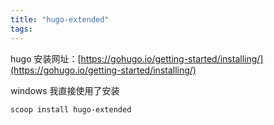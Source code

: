 ```yaml
---
title: "hugo-extended"
tags:
---
```


hugo 安装网址：[https://gohugo.io/getting-started/installing/](https://gohugo.io/getting-started/installing/)

windows 我直接使用了安装
```bash
scoop install hugo-extended
```